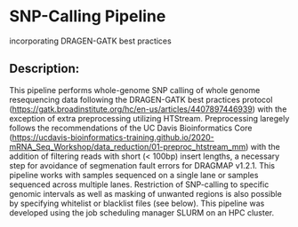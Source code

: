 # SNP-Calling Pipeline
incorporating DRAGEN-GATK best practices

## Description:
This pipeline performs whole-genome SNP calling of whole genome resequencing data following the DRAGEN-GATK best practices protocol (https://gatk.broadinstitute.org/hc/en-us/articles/4407897446939) with the exception of extra preprocessing utilizing HTStream. Preprocessing laregely follows the recommendations of the UC Davis Bioinformatics Core (https://ucdavis-bioinformatics-training.github.io/2020-mRNA_Seq_Workshop/data_reduction/01-preproc_htstream_mm) with the addition of filtering reads with short (< 100bp) insert lengths, a necessary step for avoidance of segmenation fault errors for DRAGMAP v1.2.1. This pipeline works with samples sequenced on a single lane or samples sequenced across multiple lanes. Restriction of SNP-calling to specific genomic intervals as well as masking of unwanted regions is also possible by specifying whitelist or blacklist files (see below). This pipeline was developed using the job scheduling manager SLURM on an HPC cluster.

